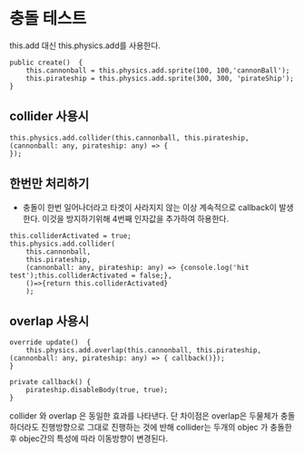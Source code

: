 # 충돌 테스트

this.add 대신 this.physics.add를 사용한다.
```
public create()  {
    this.cannonball = this.physics.add.sprite(100, 100,'cannonBall');
    this.pirateship = this.physics.add.sprite(300, 300, 'pirateShip');
}
```
## collider 사용시
```
this.physics.add.collider(this.cannonball, this.pirateship, (cannonball: any, pirateship: any) => {
});
```

## 한번만 처리하기
- 충돌이 한번 일어나더라고 타겟이 사라지지 않는 이상 계속적으로  callback이 발생한다.
이것을 방지하기위해 4번째 인자값을 추가하여 하용한다.

```
this.colliderActivated = true;
this.physics.add.collider(
    this.cannonball,
    this.pirateship,
    (cannonball: any, pirateship: any) => {console.log('hit test');this.colliderActivated = false;},
    ()=>{return this.colliderActivated}
    );
```

## overlap 사용시
```
override update()  {
    this.physics.add.overlap(this.cannonball, this.pirateship, (cannonball: any, pirateship: any) => { callback()});
}

private callback() {
    pirateship.disableBody(true, true);
}
```
collider 와 overlap 은 동일한 효과를 나타낸다.
단 차이점은 overlap은 두물체가 충돌하더라도 진행방향으로 그대로 진행하는 것에 반해 collider는 두개의 objec 가 충돌한 후 objec간의 특성에 따라 이동방향이 변경된다.